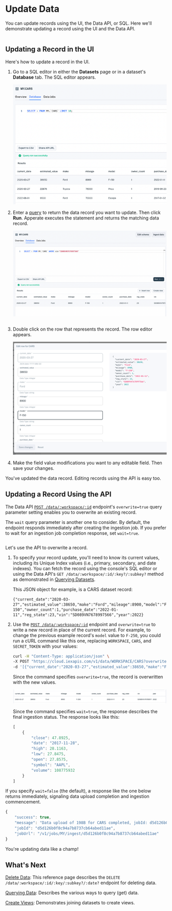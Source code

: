 # Update Data

You can update records using the UI, the Data API, or SQL. Here we'll demonstrate updating a record using the UI and the Data API. 

``` {note} Since index properties are immutable, you can't update any of a record's index property values. You can however delete such a record and add a new record with the index property value you want.
```

## Updating a Record in the UI

Here's how to update a record in the UI. 

1. Go to a SQL editor in either the **Datasets** page or in a dataset's **Database** tab. The SQL editor appears.

    ![](./update-data/database-page.png)

1. Enter a [query](../interacting-with-your-data/querying-data.md) to return the data record you want to update. Then click **Run**. Apperate executes the statement and returns the matching data record.

    ![](./update-data/select-a-car.png)

    ``` {important} WHERE clauses must only operate on indexed properties (columns). See the Unique Index components [here](./understanding-datasets.md#indexing-with-unique-index).
    ```

1. Double click on the row that represents the record. The row editor appears.

    ![](./update-data/edit-row-in-ui.png)

1. Make the field value modifications you want to any editable field. Then save your changes.

You've updated the data record. Editing records using the API is easy too.

## Updating a Record Using the API

The Data API [`POST /data/:workspace/:id`](https://iexcloud.io/docs/apperate-apis/data/ingest-data) endpoint's `overwrite=true` query parameter setting enables you to overwrite an existing record. 

The `wait` query parameter is another one to consider. By default, the endpoint responds immediately after creating the ingestion job. If you prefer to wait for an ingestion job completion response, set `wait=true`.

``` {note} You can also check ingestion job status in the console's [Logs pages](../administration/monitoring-deployments.md) or via the [Logs API endpoint](https://iexcloud.io/docs/apperate-apis/logs/get-logs). 
```

Let's use the API to overwrite a record.

1. To specify your record update, you'll need to know its current values, including its Unique Index values (i.e., primary, secondary, and date indexes). You can fetch the record using the console's SQL editor or using the Data API's `GET /data/:workspace/:id/:key?/:subkey?` method as demonstrated in [Querying Datasets](../interacting-with-your-data/querying-data/querying-datasets.md).

    This JSON object for example, is a CARS dataset record:

    ```
    {"current_date":"2020-03-27","estimated_value":38650,"make":"Ford","mileage":8900,"model":"F-150","owner_count":1,"purchase_date":"2022-01-11","reg_state":23,"vin":"SD089VN7678997566","year":2022}
    ```

1. Use the [`POST /data/:workspace/:id`](https://iexcloud.io/docs/apperate-apis/data/ingest-data) endpoint and `overwrite=true` to write a new record in place of the current record. For example, to change the previous example record's `model` value to `F-250`, you could run a cURL command like this one, replacing `WORKSPACE`, `CARS`, and `SECRET_TOKEN` with your values:

    ```bash
    curl -H "Content-Type: application/json" \
    -X POST "https://cloud.iexapis.com/v1/data/WORKSPACE/CARS?overwrite=true&wait=true&token=SECRET_TOKEN" \
    -d '[{"current_date":"2020-03-27","estimated_value":38650,"make":"Ford","mileage":8900,"model":"F-250","owner_count":1,"purchase_date":"2022-01-11","vin":"SD089VN7678997566","year":2022}]'
    ```

    Since the command specifies `overwrite=true`, the record is overwritten with the new values.

    ![](./update-data/cars-record-udpated.png)

    Since the command specifies `wait=true`, the response describes the final ingestion status. The response looks like this:

    ```javascript
    [
        {
            "close": 47.8925,
            "date": "2017-11-28",
            "high": 28.1163,
            "low": 27.8475,
            "open": 27.8575,
            "symbol": "AAPL",
            "volume": 108775932
        }
    ]
    ```

If you specify `wait=false` (the default), a response like the one below returns immediately, signaling data upload completion and ingestion commencement.

```javascript
{
    "success": true,
    "message": "Data upload of 198B for CARS completed, jobId: d5d126b0f8c94a7b8737cb64abed11ae has been created",
    "jobId": "d5d126b0f8c94a7b8737cb64abed11ae",
    "jobUrl": "/v1/jobs/MY/ingest/d5d126b0f8c94a7b8737cb64abed11ae"
}
```

You're updating data like a champ!

## What's Next

[Delete Data](https://iexcloud.io/docs/apperate-apis/data/delete-data): This reference page describes the `DELETE /data/:workspace/:id/:key/:subkey?/:date?` endpoint for deleting data.

[Querying Data](../interacting-with-your-data/querying-data.md): Describes the various ways to query (get) data.

[Create Views](./creating-and-managing-views.md): Demonstrates joining datasets to create views.
